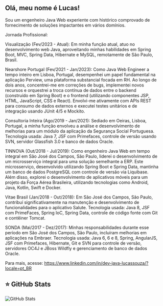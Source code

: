 ## Olá, meu nome é Lucas!

Sou um engenheiro Java Web experiente com histórico comprovado de fornecimento de soluções impactantes em vários domínios.

Jornada Profissional:

Visualização (Fev/2023 - Atual):
Em minha função atual, atuo no desenvolvimento web Java, aproveitando minhas habilidades em Spring Boot, MVC, Spring Data, Hibernate e MySQL, remotamente de São Paulo, Brasil.

Nearshore Portugal (Fev/2021 - Jan/2023):
Como Java Web Engineer a tempo inteiro em Lisboa, Portugal, desempenhei um papel fundamental na aplicação Perview, uma plataforma substancial focada em RH. Ao longo de dois anos, concentrei-me em correções de bugs, implementei novos recursos e orquestrei a troca contínua de dados entre o backend (construído em Spring Boot) e o frontend (utilizando componentes JSP, HTML, JavaScript, CSS e React). Envolvi-me ativamente com APIs REST para consumo de dados externos e executei testes unitários e de integração usando JUnit 4/5 e Mockito.

Consultoria Inteira (Ago/2019 - Jan/2021):
Sediado em Oeiras, Lisboa, Portugal, a minha função envolveu a análise e desenvolvimento de melhorias para um módulo da aplicação da Segurança Social Portuguesa. Tecnologia usada: Java 7, JSF com Primefaces, controle de versão usando SVN, servidor Glassfish 3.0 e banco de dados Oracle.

TINNOVA (Out/2018 - Jul/2019):
Como engenheiro Java Web em tempo integral em São José dos Campos, São Paulo, liderei o desenvolvimento de um microsserviço integral para uma solução semelhante a ERP. Este microsserviço, desenvolvido utilizando Spring Boot e Spring Data, mantinha um banco de dados PostgreSQL com controle de versão via Liquibase. Além disso, explorei o desenvolvimento de aplicativos móveis para um projeto da Força Aérea Brasileira, utilizando tecnologias como Android, Java, Kotlin, Swift e Docker.

Vitae Brasil (Jan/2018 - Out/2018):
Em São José dos Campos, São Paulo, contribuí significativamente na manutenção e desenvolvimento de funcionalidades para o aplicativo Salute. Tecnologia usada: Java 8, JSF com PrimeFaces, Spring IoC, Spring Data, controle de código fonte com Git e contêiner Tomcat.

SONDA (Mai/2017 - Dez/2017):
Minhas responsabilidades durante esse período em São José dos Campos, São Paulo, incluíram melhorias em aplicações na Embraer. Tecnologia usada: Java 6, 6 e 8, Spring, AngularJS, JSF com Primefaces, Hibernate, Git e SVN para controle de versão, servidores OC4J e JBoss Wildfly e gerenciamento de banco de dados Oracle.

Para mais, acesse: https://www.linkedin.com/in/dev-java-lucassouza/?locale=pt_BR

## ⭐ GitHub Stats

![GitHub Stats](https://github-readme-stats.vercel.app/api?username=lukssouza&show_icons=true)
